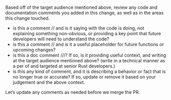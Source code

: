 Based off of the target audience mentioned above, review any code and documentation comments you added in this change, as well as in the areas this change touched.

- is this a comment // and is it saying with the code is doing, not explaining something non-obvious, or providing a key point that future developers will need to understand the code?
- is this a comment // and is it a useful placeholder for future functions or upcoming changes?
- is this a doc comment ///? If so, is it providing useful context, and writing at the target audience mentioned above? (write in a technical manner as a per of and targeted at senior Rust developers.)
- is this any kind of comment, and it is describing a behavior or fact that is no longer true or accurate? If so, update or remove it based on your judgement and the above context.

Let’s update any comments as needed before we merge the PR.
